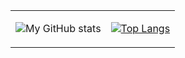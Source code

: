 

<table>
<tr>
<td>



![My GitHub stats](https://readme-stats.clckblog.space/api?username=out-of-order55&show_icons=true&line_height=33&theme=radical)

</td>
<td>

[![Top Langs](https://readme-stats.clckblog.space/api/top-langs/?username=out-of-order55&langs_count=4&hide=glsl,html,XBASE)](https://github.com/anuraghazra/github-readme-stats)

</td>
</tr>
</table>


